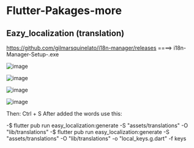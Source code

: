 # Flutter-Pakages-more

## Eazy_localization (translation)
https://github.com/gilmarsquinelato/i18n-manager/releases ====> i18n-Manager-Setup-<version>.exe

  ![image](https://user-images.githubusercontent.com/64936485/200117262-76634f8c-d90d-4a9c-a03a-18e3f83f0bdc.png)

  ![image](https://user-images.githubusercontent.com/64936485/200117279-aa464aaa-66f9-468c-b62a-7b7f93c2a1de.png)

  ![image](https://user-images.githubusercontent.com/64936485/200117303-136a7449-43c3-4d36-8694-9fefe522f790.png)

  ![image](https://user-images.githubusercontent.com/64936485/200117311-bf157242-5f42-484d-9fe4-18e1b7cdaa02.png)

  Then:  Ctrl + S
  After added the words use this:
  
  -$ flutter pub run easy_localization:generate -S "assets/translations" -O "lib/translations"
  -$ flutter pub run easy_localization:generate -S "assets/translations" -O "lib/translations" -o "local_keys.g.dart" -f keys

